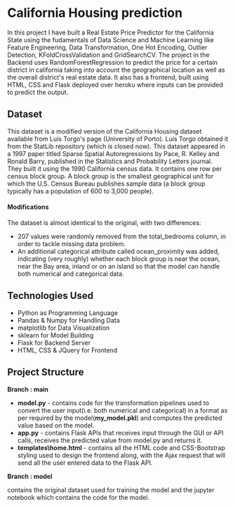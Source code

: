 # California Housing prediction
In this project I have built a Real Estate Price Predictor for the California State using the fudamentals of Data Science and Machine Learning like Feature Engineering, Data Transformation, One Hot Encoding, Outlier Detection, KFoldCrossValidation and GridSearchCV. The project in the Backend uses RandomForestRegression to predict the price for a certain district in california taking into account the geographical location as well as the overall district's real estate data. It also has a frontend, built using HTML, CSS and Flask deployed over heroku where inputs can be provided to predict the output.

## Dataset
This dataset is a modified version of the California Housing dataset available from Luís Torgo's page (University of Porto). Luís Torgo obtained it from the StatLib repository (which is closed now). This dataset appeared in a 1997 paper titled Sparse Spatial Autoregressions by Pace, R. Kelley and Ronald Barry, published in the Statistics and Probability Letters journal. They built it using the 1990 California census data. It contains one row per census block group. A block group is the smallest geographical unit for which the U.S. Census Bureau publishes sample data (a block group typically has a population of 600 to 3,000 people).

#### Modifications
  The dataset is almost identical to the original, with two differences:
- 207 values were randomly removed from the total_bedrooms column, in order to tackle missing data problem.
- An additional categorical attribute called ocean_proximity was added, indicating (very roughly) whether each block group is near the ocean, near the Bay area, inland or on an    island so that the model can handle both numerical and categorical data. 

## Technologies Used
- Python as Programming Language
- Pandas & Numpy for Handling Data
- matplotlib for Data Visualization
- sklearn for Model Building
- Flask for Backend Server
- HTML, CSS & JQuery for Frontend

## Project Structure
**Branch : main**
- **model.py** - contains code for the transformation pipelines used to convert the user input(i.e. both numerical and categorical) in a format as per required by the model(**my_model.pkl**) and computes the predicted value based on the model.
- **app.py** - contains Flask APIs that receives input through the GUI or API calls, receives the predicted value from model.py and returns it.
- **templates\home.html** - contains all the HTML code and CSS-Bootstrap styling used to design the frontend along, with the Ajax request that will send all the user entered data to the Flask API.

**Branch : model**
 
 contains the original dataset used for training the model and the jupyter notebook which contains the code for the model.
